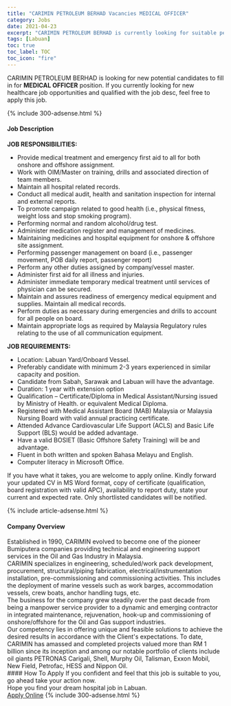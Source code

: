 ```yaml
---
title: "CARIMIN PETROLEUM BERHAD Vacancies MEDICAL OFFICER" 
category: Jobs 
date: 2021-04-23 
excerpt: "CARIMIN PETROLEUM BERHAD is currently looking for suitable person to fill in the MEDICAL OFFICER which positioned at Labuan" 
tags: [Labuan] 
toc: true 
toc_label: TOC 
toc_icon: "fire" 
--- 
```


<p>CARIMIN PETROLEUM BERHAD is looking for new potential candidates to fill in for <b>MEDICAL OFFICER</b> position. If you currently looking for new healthcare job opportunities and qualified with the job desc, feel free to apply this job.
</p>{% include 300-adsense.html %} 
<div><div><h4>Job Description</h4></div><div><div><span><div><p><strong>JOB RESPONSIBILITIES:</strong></p><ul><li><span>Provide medical treatment and emergency first aid to all for both onshore and offshore assignment.</span></li><li><span>Work with OIM/Master on training, drills and associated direction of team members.</span></li><li><span>Maintain all hospital related records.</span></li><li><span>Conduct all medical audit, health and sanitation inspection for internal and external reports.</span></li><li><span>To promote campaign related to good health (i.e., physical fitness, weight loss and stop smoking program).</span></li><li><span>Performing normal and random alcohol/drug test.</span></li><li><span>Administer medication register and management of medicines.</span></li><li><span>Maintaining medicines and hospital equipment for onshore &amp; offshore site assignment.</span></li><li><span>Performing passenger management on board (i.e., passenger movement, POB daily report, passenger report)</span></li><li><span>Perform any other duties assigned by company/vessel master.</span></li><li><span>Administer first aid for all illness and injuries.</span></li><li><span>Administer immediate temporary medical treatment until services of physician can be secured.</span></li><li><span>Maintain and assures readiness of emergency medical equipment and supplies. Maintain all medical records.</span></li><li><span>Perform duties as necessary during emergencies and drills to account for all people on board.</span></li><li><span>Maintain appropriate logs as required by Malaysia Regulatory rules relating to the use of all communication equipment.</span></li></ul><p><strong>JOB REQUIREMENTS:</strong></p><ul><li><span>Location: Labuan Yard/Onboard Vessel.</span></li><li><span>Preferably candidate with minimum 2-3 years experienced in similar capacity and position.</span></li><li><span>Candidate from Sabah, Sarawak and Labuan will have the advantage.</span></li><li><span>Duration: 1 year with extension option</span></li><li><span>Qualification &#8211; Certificate/Diploma in Medical Assistant/Nursing issued by Ministry of Health. or equivalent Medical Diploma.</span></li><li><span>Registered with Medical Assistant Board (MAB) Malaysia or Malaysia Nursing Board with valid annual practicing certificate.</span></li><li><span>Attended Advance Cardiovascular Life Support (ACLS) and Basic Life Support (BLS) would be added advantage.</span></li><li><span>Have a valid BOSIET (Basic Offshore Safety Training) will be and advantage.</span></li><li><span>Fluent in both written and spoken Bahasa Melayu and English.</span></li><li><span>Computer literacy in Microsoft Office.</span></li></ul><p><span>If you have what it takes, you are welcome to apply online. Kindly forward your updated CV in MS Word format, copy of certificate (qualification, board registration with valid APC), availability to report duty, state your current and expected rate. Only shortlisted candidates will be notified.</span></p></div></span></div></div></div> 
{% include article-adsense.html %} 
<div><div><h4>Company Overview</h4></div><div><div><span><div><div>
<div>Established in 1990, CARIMIN evolved to become one of the pioneer Bumiputera companies providing technical and engineering support services in the Oil and Gas Industry in Malaysia.</div>
<div>CARIMIN specializes in engineering, scheduled/work pack development, procurement, structural/piping fabrication, electrical/instrumentation installation, pre-commissioning and commissioning activities. This includes the deployment of marine vessels such as work barges, accommodation vessels, crew boats, anchor handling tugs, etc.</div>
<div>The business for the company grew steadily over the past decade from being a manpower service provider to a dynamic and emerging contractor in integrated maintenance, rejuvenation, hook-up and commissioning of onshore/offshore for the Oil and Gas support industries.</div>
<div>Our competency lies in offering unique and feasible solutions to achieve the desired results in accordance with the Client's expectations. To date, CARIMIN has amassed and completed projects valued more than RM 1 billion since its inception and among our notable portfolio of clients include oil giants PETRONAS Carigali, Shell, Murphy Oil, Talisman, Exxon Mobil, New Field, Petrofac, HESS and Nippon Oil.</div>
</div></div></span></div></div></div> 
#### How To Apply 
If you confident and feel that this job is suitable to you, go ahead take your action now. <br/> 
Hope you find your dream hospital job in Labuan. <br/> 
<a href="https://www.jobstreet.com.my/en/job/medical-officer-4538578?jobId=jobstreet-my-job-4538578" class="btn btn--warning" target="_blank" rel="nofollow noopenner">Apply Online</a> 
{% include 300-adsense.html %} 